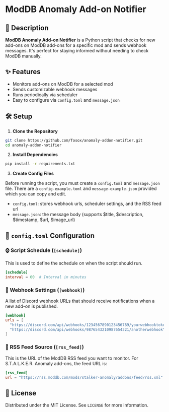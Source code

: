 # ModDB Anomaly Add-on Notifier

## 📜 Description

**ModDB Anomaly Add-on Notifier** is a Python script that checks for new add-ons on ModDB add-ons for a specific mod and sends webhook messages. It's perfect for staying informed without needing to check ModDB manually.

## ✨ Features

* Monitors add-ons on ModDB for a selected mod
* Sends customizable webhook messages
* Runs periodically via scheduler
* Easy to configure via `config.toml` and `message.json`

## 🛠️ Setup

1. **Clone the Repository**

```bash
git clone https://github.com/Tosox/anomaly-addon-notifier.git
cd anomaly-addon-notifier
```

2. **Install Dependencies**

```bash
pip install -r requirements.txt
```

3. **Create Config Files**

Before running the script, you must create a `config.toml` and `message.json` file. There are a `config-example.toml` and `message-example.json` provided which you can copy and edit.

* `config.toml`: stores webhook urls, scheduler settings, and the RSS feed url
* `message.json`: the message body (supports $title, $description, $timestamp, $url, $image_url)

## 📁 `config.toml` Configuration

### ⌚ Script Schedule (`[schedule]`)

This is used to define the schedule on when the script should run.

```toml
[schedule]
interval = 60  # Interval in minutes
```

### 🔔 Webhook Settings (`[webhook]`)

A list of Discord webhook URLs that should receive notifications when a new add-on is published.

```toml
[webhook]
urls = [
  "https://discord.com/api/webhooks/1234567890123456789/yourwebhooktoken",
  "https://discord.com/api/webhooks/9876543210987654321/anotherwebhook"
]
```

### 📡 RSS Feed Source (`[rss_feed]`)

This is the URL of the ModDB RSS feed you want to monitor. For S.T.A.L.K.E.R. Anomaly add-ons, the feed URL is:

```toml
[rss_feed]
url = "https://rss.moddb.com/mods/stalker-anomaly/addons/feed/rss.xml"
```

## 📄 License

Distributed under the MIT License. See `LICENSE` for more information.
